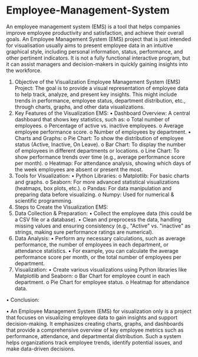 # Employee-Management-System
An employee management system (EMS) is a tool that helps companies improve employee productivity and satisfaction, and achieve their overall goals. 
An Employee Management System (EMS) project that is just intended for visualisation usually aims to present employee data in an intuitive graphical style, including personal information, status, performance, and other pertinent indicators. It is not a fully functional interactive program, but it can assist managers and decision-makers in quickly gaining insights into the workforce. 
1. Objective of the Visualization Employee Management System (EMS) Project:
The goal is to provide a visual representation of employee data to help track, analyze, and present key insights. This might include trends in performance, employee status, department distribution, etc., through charts, graphs, and other data visualizations.
2. Key Features of the Visualization EMS:
•	Dashboard Overview: A central dashboard that shows key statistics, such as:
o	Total number of employees.
o	Percentage of active vs. inactive employees.
o	Average employee performance score.
o	Number of employees by department.
•	Charts and Graphs:
o	Pie Chart: To show the distribution of employee status (Active, Inactive, On Leave).
o	Bar Chart: To display the number of employees in different departments or locations.
o	Line Chart: To show performance trends over time (e.g., average performance score per month).
o	Heatmap: For attendance analysis, showing which days of the week employees are absent or present the most.
3. Tools for Visualization:
•	Python Libraries:
o	Matplotlib: For basic charts and graphs.
o	Seaborn: For more advanced statistical visualizations (heatmaps, box plots, etc.).
o	Pandas: For data manipulation and preparing data before visualizing.
o	Numpy: Used for numerical & scientific programming.
4. Steps to Create the Visualization EMS:
1. Data Collection & Preparation:
•	Collect the employee data (this could be a CSV file or a database).
•	Clean and preprocess the data, handling missing values and ensuring consistency (e.g., "Active" vs. "inactive" as strings, making sure performance ratings are numerical).
2. Data Analysis:
•	Perform any necessary calculations, such as average performance, the number of employees in each department, or attendance statistics.
•	For example, you can calculate the average performance score per month, or the total number of employees per department.
3. Visualization:
•	Create various visualizations using Python libraries like Matplotlib and Seaborn:
o	Bar Chart for employee count in each department.
o	Pie Chart for employee status.
o	Heatmap for attendance data.

•	Conclusion:

•	An Employee Management System (EMS) for visualization only is a project that focuses on visualizing employee data to gain insights and support decision-making. It emphasizes creating charts, graphs, and dashboards that provide a comprehensive overview of key employee metrics such as performance, attendance, and departmental distribution. Such a system helps organizations track employee trends, identify potential issues, and make data-driven decisions.


